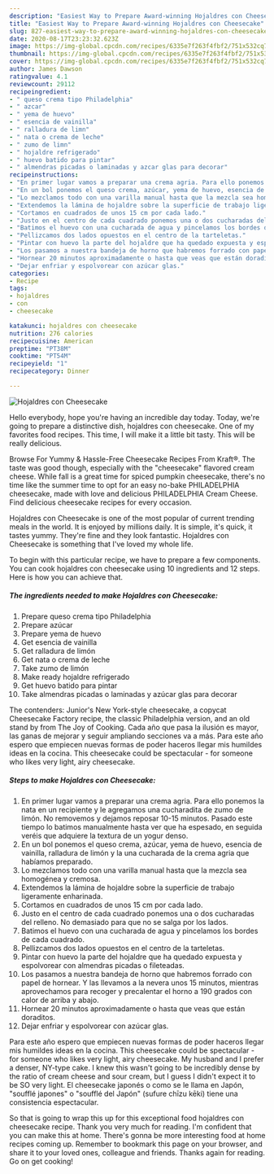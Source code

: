 ```yaml
---
description: "Easiest Way to Prepare Award-winning Hojaldres con Cheesecake"
title: "Easiest Way to Prepare Award-winning Hojaldres con Cheesecake"
slug: 827-easiest-way-to-prepare-award-winning-hojaldres-con-cheesecake
date: 2020-08-17T23:23:32.623Z
image: https://img-global.cpcdn.com/recipes/6335e7f263f4fbf2/751x532cq70/hojaldres-con-cheesecake-foto-principal.jpg
thumbnail: https://img-global.cpcdn.com/recipes/6335e7f263f4fbf2/751x532cq70/hojaldres-con-cheesecake-foto-principal.jpg
cover: https://img-global.cpcdn.com/recipes/6335e7f263f4fbf2/751x532cq70/hojaldres-con-cheesecake-foto-principal.jpg
author: James Dawson
ratingvalue: 4.1
reviewcount: 29112
recipeingredient:
- " queso crema tipo Philadelphia"
- " azcar"
- " yema de huevo"
- " esencia de vainilla"
- " ralladura de limn"
- " nata o crema de leche"
- " zumo de limn"
- " hojaldre refrigerado"
- " huevo batido para pintar"
- " almendras picadas o laminadas y azcar glas para decorar"
recipeinstructions:
- "En primer lugar vamos a preparar una crema agria. Para ello ponemos la nata en un recipiente y le agregamos una cucharadita de zumo de limón. No removemos y dejamos reposar 10-15 minutos. Pasado este tiempo lo batimos manualmente hasta ver que ha espesado, en seguida veréis que adquiere la textura de un yogur denso."
- "En un bol ponemos el queso crema, azúcar, yema de huevo, esencia de vainilla, ralladura de limón y la una cucharada de la crema agria que habíamos preparado."
- "Lo mezclamos todo con una varilla manual hasta que la mezcla sea homogénea y cremosa."
- "Extendemos la lámina de hojaldre sobre la superficie de trabajo ligeramente enharinada."
- "Cortamos en cuadrados de unos 15 cm por cada lado."
- "Justo en el centro de cada cuadrado ponemos una o dos cucharadas del relleno. No demasiado para que no se salga por los lados."
- "Batimos el huevo con una cucharada de agua y pincelamos los bordes de cada cuadrado."
- "Pellizcamos dos lados opuestos en el centro de la tarteletas."
- "Pintar con huevo la parte del hojaldre que ha quedado expuesta y espolvorear con almendras picadas o fileteadas."
- "Los pasamos a nuestra bandeja de horno que habremos forrado con papel de hornear. Y las llevamos a la nevera unos 15 minutos, mientras aprovechamos para recoger y precalentar el horno a 190 grados con calor de arriba y abajo."
- "Hornear 20 minutos aproximadamente o hasta que veas que están doraditos."
- "Dejar enfriar y espolvorear con azúcar glas."
categories:
- Recipe
tags:
- hojaldres
- con
- cheesecake

katakunci: hojaldres con cheesecake 
nutrition: 276 calories
recipecuisine: American
preptime: "PT38M"
cooktime: "PT54M"
recipeyield: "1"
recipecategory: Dinner

---
```



![Hojaldres con Cheesecake](https://img-global.cpcdn.com/recipes/6335e7f263f4fbf2/751x532cq70/hojaldres-con-cheesecake-foto-principal.jpg)

Hello everybody, hope you're having an incredible day today. Today, we're going to prepare a distinctive dish, hojaldres con cheesecake. One of my favorites food recipes. This time, I will make it a little bit tasty. This will be really delicious.

Browse For Yummy &amp; Hassle-Free Cheesecake Recipes From Kraft®. The taste was good though, especially with the &#34;cheesecake&#34; flavored cream cheese. While fall is a great time for spiced pumpkin cheesecake, there&#39;s no time like the summer time to opt for an easy no-bake PHILADELPHIA cheesecake, made with love and delicious PHILADELPHIA Cream Cheese. Find delicious cheesecake recipes for every occasion.

Hojaldres con Cheesecake is one of the most popular of current trending meals in the world. It is enjoyed by millions daily. It is simple, it's quick, it tastes yummy. They're fine and they look fantastic. Hojaldres con Cheesecake is something that I've loved my whole life.


To begin with this particular recipe, we have to prepare a few components. You can cook hojaldres con cheesecake using 10 ingredients and 12 steps. Here is how you can achieve that.

<!--inarticleads1-->

##### The ingredients needed to make Hojaldres con Cheesecake:

1. Prepare  queso crema tipo Philadelphia
1. Prepare  azúcar
1. Prepare  yema de huevo
1. Get  esencia de vainilla
1. Get  ralladura de limón
1. Get  nata o crema de leche
1. Take  zumo de limón
1. Make ready  hojaldre refrigerado
1. Get  huevo batido para pintar
1. Take  almendras picadas o laminadas y azúcar glas para decorar


The contenders: Junior&#39;s New York-style cheesecake, a copycat Cheesecake Factory recipe, the classic Philadelphia version, and an old stand by from The Joy of Cooking. Cada año que pasa la ilusión es mayor, las ganas de mejorar y seguir ampliando secciones va a más. Para este año espero que empiecen nuevas formas de poder haceros llegar mis humildes ideas en la cocina. This cheesecake could be spectacular - for someone who likes very light, airy cheesecake. 

<!--inarticleads2-->

##### Steps to make Hojaldres con Cheesecake:

1. En primer lugar vamos a preparar una crema agria. Para ello ponemos la nata en un recipiente y le agregamos una cucharadita de zumo de limón. No removemos y dejamos reposar 10-15 minutos. Pasado este tiempo lo batimos manualmente hasta ver que ha espesado, en seguida veréis que adquiere la textura de un yogur denso.
1. En un bol ponemos el queso crema, azúcar, yema de huevo, esencia de vainilla, ralladura de limón y la una cucharada de la crema agria que habíamos preparado.
1. Lo mezclamos todo con una varilla manual hasta que la mezcla sea homogénea y cremosa.
1. Extendemos la lámina de hojaldre sobre la superficie de trabajo ligeramente enharinada.
1. Cortamos en cuadrados de unos 15 cm por cada lado.
1. Justo en el centro de cada cuadrado ponemos una o dos cucharadas del relleno. No demasiado para que no se salga por los lados.
1. Batimos el huevo con una cucharada de agua y pincelamos los bordes de cada cuadrado.
1. Pellizcamos dos lados opuestos en el centro de la tarteletas.
1. Pintar con huevo la parte del hojaldre que ha quedado expuesta y espolvorear con almendras picadas o fileteadas.
1. Los pasamos a nuestra bandeja de horno que habremos forrado con papel de hornear. Y las llevamos a la nevera unos 15 minutos, mientras aprovechamos para recoger y precalentar el horno a 190 grados con calor de arriba y abajo.
1. Hornear 20 minutos aproximadamente o hasta que veas que están doraditos.
1. Dejar enfriar y espolvorear con azúcar glas.


Para este año espero que empiecen nuevas formas de poder haceros llegar mis humildes ideas en la cocina. This cheesecake could be spectacular - for someone who likes very light, airy cheesecake. My husband and I prefer a denser, NY-type cake. I knew this wasn&#39;t going to be incredibly dense by the ratio of cream cheese and sour cream, but I guess I didn&#39;t expect it to be SO very light. El cheesecake japonés o como se le llama en Japón, &#34;soufflé japones&#34; o &#34;soufflé del Japón&#34; (sufure chīzu kēki) tiene una consistencia espectacular. 

So that is going to wrap this up for this exceptional food hojaldres con cheesecake recipe. Thank you very much for reading. I'm confident that you can make this at home. There's gonna be more interesting food at home recipes coming up. Remember to bookmark this page on your browser, and share it to your loved ones, colleague and friends. Thanks again for reading. Go on get cooking!
